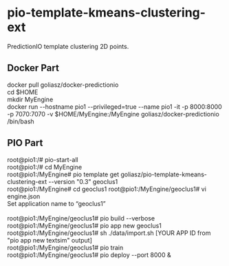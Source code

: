 # pio-template-kmeans-clustering-ext

PredictionIO template clustering 2D points. 

## Docker Part

docker pull goliasz/docker-predictionio<br>
cd $HOME<br>
mkdir MyEngine<br>
docker run --hostname pio1 --privileged=true --name pio1 -it -p 8000:8000 -p 7070:7070 -v $HOME/MyEngine:/MyEngine goliasz/docker-predictionio /bin/bash<br>

## PIO Part

root@pio1:/# pio-start-all<br>
root@pio1:/# cd MyEngine<br>
root@pio1:/MyEngine# pio template get goliasz/pio-template-kmeans-clustering-ext --version "0.3" geoclus1<br>
root@pio1:/MyEngine# cd geoclus1
root@pio1:/MyEngine/geoclus1# vi engine.json<br>
Set application name to “geoclus1”<br>
<br>
root@pio1:/MyEngine/geoclus1# pio build --verbose<br>
root@pio1:/MyEngine/geoclus1# pio app new geoclus1<br>
root@pio1:/MyEngine/geoclus1# sh ./data/import.sh [YOUR APP ID from "pio app new textsim" output]<br>
root@pio1:/MyEngine/geoclus1# pio train<br>
root@pio1:/MyEngine/geoclus1# pio deploy --port 8000 &<br>
